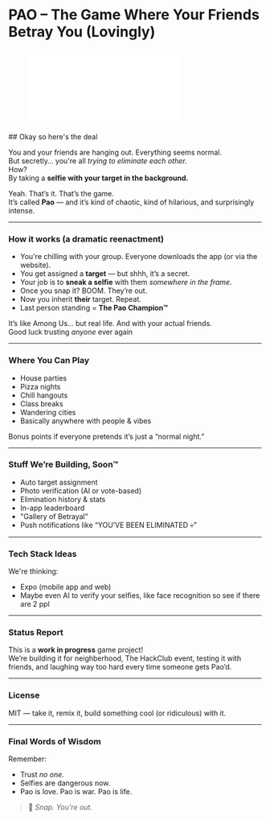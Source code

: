 # PAO – The Game Where Your Friends Betray You (Lovingly)

<figure class="video_container">
  <iframe src=".assets/paointro.mp4" frameborder="0" allowfullscreen="true"> 
</iframe>
</figure>
## Okay so here's the deal

You and your friends are hanging out. Everything seems normal.  
But secretly… you're all *trying to eliminate each other.*  
How?  
By taking a **selfie with your target in the background.**

Yeah. That’s it. That’s the game.  
It’s called **Pao** — and it’s kind of chaotic, kind of hilarious, and surprisingly intense.

---

### How it works (a dramatic reenactment)
- You're chilling with your group. Everyone downloads the app (or via the website).
- You get assigned a **target** — but shhh, it’s a secret.
- Your job is to **sneak a selfie** with them *somewhere in the frame.*
- Once you snap it? BOOM. They’re out.
- Now you inherit **their** target. Repeat.  
- Last person standing = **The Pao Champion™**

It’s like Among Us… but real life. And with your actual friends.  
Good luck trusting *anyone* ever again

---

### Where You Can Play

- House parties
- Pizza nights
- Chill hangouts
- Class breaks
- Wandering cities
- Basically anywhere with people & vibes

Bonus points if everyone pretends it’s just a “normal night.”

---

### Stuff We’re Building, Soon™

- Auto target assignment
- Photo verification (AI or vote-based)
- Elimination history & stats
- In-app leaderboard
- "Gallery of Betrayal"
- Push notifications like “YOU’VE BEEN ELIMINATED 💀”

---

### Tech Stack Ideas

We're thinking:
- Expo (mobile app and web)
- Maybe even AI to verify your selfies, like face recognition so see if there are 2 ppl

---

### Status Report

This is a **work in progress** game project!  
We’re building it for neighberhood, The HackClub event, testing it with friends, and laughing way too hard every time someone gets Pao’d.

---

### License

MIT — take it, remix it, build something cool (or ridiculous) with it.

---

### Final Words of Wisdom

Remember:
- Trust *no one.*
- Selfies are dangerous now.
- Pao is love. Pao is war. Pao is life.

> 📸 *Snap. You're out.*
